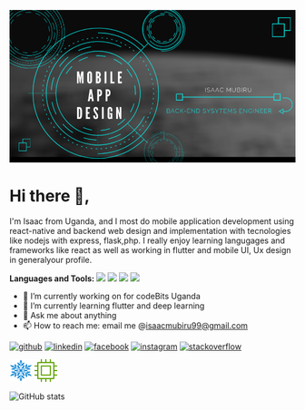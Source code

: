 
![I am GitHub read me generator creator](https://github.com/zac-09/zac-09/blob/master/isaac%20mubiru.png)
# Hi there 👋,


I'm Isaac from Uganda, and I most do mobile application development using react-native and backend web design and implementation with tecnologies like nodejs with express, flask,php. I really enjoy learning langugages and frameworks like react as well as working in flutter and mobile UI, Ux design in generalyour profile.

**Languages and Tools:** 
<code><img width="10%" src="https://www.vectorlogo.zone/logos/mysql/mysql-ar21.svg"></code>
  <code><img width="10%" src="https://www.vectorlogo.zone/logos/sqlite/sqlite-ar21.svg"></code>
  <code><img width="10%" src="https://www.vectorlogo.zone/logos/firebase/firebase-ar21.svg"></code>
  <code><img width="10%" src="https://www.vectorlogo.zone/logos/android/android-ar21.svg"></code>

- 🔭 I’m currently working on for codeBits Uganda 
- 🌱 I’m currently learning flutter and deep learning 
- 💬 Ask me about anything  
- 📫 How to reach me: email me @isaacmubiru99@gmail.com 


[<img src='https://cdn.jsdelivr.net/npm/simple-icons@3.0.1/icons/github.svg' alt='github' height='40'>](https://github.com/zac-09)  [<img src='https://cdn.jsdelivr.net/npm/simple-icons@3.0.1/icons/linkedin.svg' alt='linkedin' height='40'>](https://www.linkedin.com/in/IsaacMubiru/)  [<img src='https://cdn.jsdelivr.net/npm/simple-icons@3.0.1/icons/facebook.svg' alt='facebook' height='40'>](https://www.facebook.com/isaacmmarvin)  [<img src='https://cdn.jsdelivr.net/npm/simple-icons@3.0.1/icons/instagram.svg' alt='instagram' height='40'>](https://www.instagram.com/isaacmmarvin/)  [<img src='https://cdn.jsdelivr.net/npm/simple-icons@3.0.1/icons/stackoverflow.svg' alt='stackoverflow' height='40'>](https://stackoverflow.com/users/13431716)  

<a href='https://archiveprogram.github.com/'><img src='https://raw.githubusercontent.com/acervenky/animated-github-badges/master/assets/acbadge.gif' width='40' height='40'></a> <a href='https://docs.github.com/en/developers'><img src='https://raw.githubusercontent.com/acervenky/animated-github-badges/master/assets/devbadge.gif' width='40' height='40'></a> 

![GitHub stats](https://github-readme-stats.vercel.app/api?username=zac-09&show_icons=true)  


